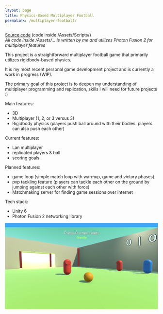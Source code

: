 ```yaml
---
layout: page
title: Physics-Based Multiplayer Football
permalink: /multiplayer-football/
---
```


[Source code](https://github.com/JoonaV556/Multiplayer-Football)
(code inside /Assets/Scripts/)  
*All code inside /Assets/... is written by me and utilizes Photon Fusion 2 for multiplayer features*

This project is a straightforward multiplayer football game that primarily utilizes rigidbody-based physics.

It is my most recent personal game development project and is currently a work in progress (WIP).

The primary goal of this project is to deepen my understanding of multiplayer programming and replication, skills I will need for future projects :) 
  
Main features:
- 3D
- Multiplayer (1, 2, or 3 versus 3)
- Rigidbody physics (players push ball around with their bodies. players can also push each other)

Current features: 
- Lan multiplayer
- replicated players & ball
- scoring goals 

Planned features:
- game loop (simple match loop with warmup, game and victory phases)
- pvp tackling feature (players can tackle each other on the ground by jumping against each other with force)
- Matchmaking server for finding game sessions over internet

Tech stack:
- Unity 6
- Photon Fusion 2 networking library  

![Football!](/images/football.jpg "Football")
